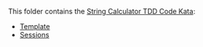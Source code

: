 This folder contains the [String Calculator TDD Code Kata]:

* [Template]
* [Sessions]

[String Calculator TDD Code Kata]: https://github.com/mwhelan/Katas/tree/master/Katas.StringCalculator
[Template]: template
[Sessions]: sessions
